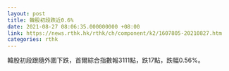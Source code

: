 ```yaml
---
layout: post
title: 韓股初段跌近0.6%
date: 2021-08-27 08:06:35.000000000 +08:00
link: https://news.rthk.hk/rthk/ch/component/k2/1607805-20210827.htm
categories: rthk
---
```


韓股初段跟隨外圍下跌，首爾綜合指數報3111點，跌17點，跌幅0.56%。
